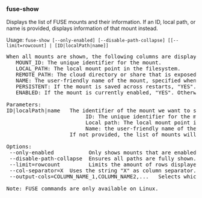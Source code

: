 ### fuse-show
Displays the list of FUSE mounts and their information. If an ID, local path, or name is provided, displays information of that mount instead.

Usage: `fuse-show [--only-enabled] [--disable-path-collapse] [[--limit=rowcount] | [ID|localPath|name]]`
<pre>
When all mounts are shown, the following columns are displayed:
   MOUNT_ID: The unique identifier for the mount.
   LOCAL_PATH: The local mount point in the filesystem.
   REMOTE_PATH: The cloud directory or share that is exposed locally.
   NAME: The user-friendly name of the mount, specified when it was added or by fuse-config.
   PERSISTENT: If the mount is saved across restarts, "YES". Otherwise, "NO".
   ENABLED: If the mount is currently enabled, "YES". Otherwise, "NO".

Parameters:
ID|localPath|name   The identifier of the mount we want to show. It can be one of the following:
                         ID: The unique identifier for the mount.
                         Local path: The local mount point in the filesystem.
                         Name: the user-friendly name of the mount, set when it was added or by fuse-config.
                    If not provided, the list of mounts will be shown instead.

Options:
 --only-enabled           Only shows mounts that are enabled.
 --disable-path-collapse  Ensures all paths are fully shown. By default long paths are truncated for readability.
 --limit=rowcount         Limits the amount of rows displayed. Set to 0 to display unlimited rows. Default is unlimited.
 --col-separator=X	Uses the string "X" as column separator. Otherwise, spaces will be added between columns to align them.
 --output-cols=COLUMN_NAME_1,COLUMN_NAME2,...	Selects which columns to show and their order.

Note: FUSE commands are only available on Linux.
</pre>
